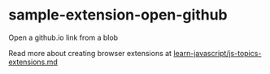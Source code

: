 # sample-extension-open-github
 Open a github.io link from a blob


Read more about creating browser extensions at [learn-javascript/js-topics-extensions.md](https://github.com/omundy/learn-javascript/blob/main/js-topics-extensions.md)
